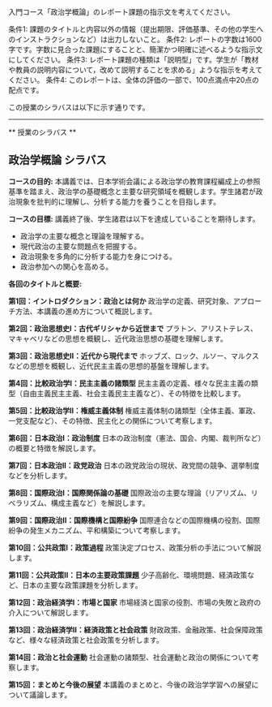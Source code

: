 入門コース「政治学概論」のレポート課題の指示文を考えてください。

条件1: 課題のタイトルと内容以外の情報（提出期限、評価基準、その他の学生へのインストラクションなど）は出力しないこと。
条件2: レポートの字数は1600字です。字数に見合った課題にすることと、簡潔かつ明確に述べるような指示文にしてください。
条件3: レポート課題の種類は「説明型」です。学生が「教材や教員の説明内容について，改めて説明することを求める」ような指示を考えてください。
条件4: このレポートは、全体の評価の一部で、100点満点中20点の配点です。

この授業のシラバスは以下に示す通りです。

---------------------------------------
** 授業のシラバス **
## 政治学概論 シラバス

**コースの目的:** 本講義では、日本学術会議による政治学の教育課程編成上の参照基準を踏まえ、政治学の基礎概念と主要な研究領域を概観します。学生諸君が政治現象を批判的に理解し、分析する能力を養うことを目指します。

**コースの目標:**  講義終了後、学生諸君は以下を達成していることを期待します。
* 政治学の主要な概念と理論を理解する。
* 現代政治の主要な問題点を把握する。
* 政治現象を多角的に分析する能力を身につける。
* 政治参加への関心を高める。


**各回のタイトルと概要:**

**第1回：イントロダクション：政治とは何か**
政治学の定義、研究対象、アプローチ方法、本講義の進め方について概説します。

**第2回：政治思想史I：古代ギリシャから近世まで**
プラトン、アリストテレス、マキャベリなどの思想を概観し、近代政治思想の基礎を理解します。

**第3回：政治思想史II：近代から現代まで**
ホッブズ、ロック、ルソー、マルクスなどの思想を概観し、近代民主主義の思想的基盤を理解します。

**第4回：比較政治学I：民主主義の諸類型**
民主主義の定義、様々な民主主義の類型（自由主義民主主義、社会主義民主主義など）、その特徴を比較します。

**第5回：比較政治学II：権威主義体制**
権威主義体制の諸類型（全体主義、軍政、一党支配など）、その特徴、民主化との関係について考察します。

**第6回：日本政治I：政治制度**
日本の政治制度（憲法、国会、内閣、裁判所など）の概要と特徴を解説します。

**第7回：日本政治II：政党政治**
日本の政党政治の現状、政党間の競争、選挙制度などを分析します。

**第8回：国際政治I：国際関係論の基礎**
国際政治の主要な理論（リアリズム、リベラリズム、構成主義など）を解説します。

**第9回：国際政治II：国際機構と国際紛争**
国際連合などの国際機構の役割、国際紛争の発生メカニズム、平和構築について考察します。

**第10回：公共政策I：政策過程**
政策決定プロセス、政策分析の手法について解説します。

**第11回：公共政策II：日本の主要政策課題**
少子高齢化、環境問題、経済政策など、日本の主要な政策課題を分析します。

**第12回：政治経済学I：市場と国家**
市場経済と国家の役割、市場の失敗と政府の介入について解説します。

**第13回：政治経済学II：経済政策と社会政策**
財政政策、金融政策、社会保障政策など、様々な経済政策と社会政策を分析します。

**第14回：政治と社会運動**
社会運動の諸類型、社会運動と政治の関係について考察します。

**第15回：まとめと今後の展望**
本講義のまとめと、今後の政治学学習への展望について議論します。
